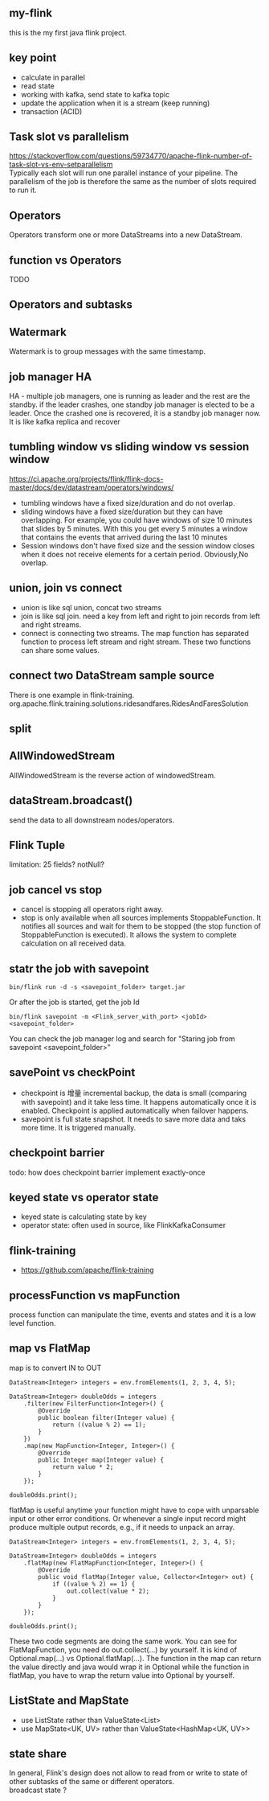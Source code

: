 

## my-flink
this is the my first java flink project.

## key point
- calculate in parallel
- read state
- working with kafka, send state to kafka topic
- update the application when it is a stream (keep running)
- transaction (ACID)

## Task slot vs parallelism
https://stackoverflow.com/questions/59734770/apache-flink-number-of-task-slot-vs-env-setparallelism  
Typically each slot will run one parallel instance of your pipeline. The parallelism of the job is therefore the same as the number of slots required to run it. 

## Operators
Operators transform one or more DataStreams into a new DataStream. 

## function vs Operators
TODO

## Operators and subtasks

## Watermark
Watermark is to group messages with the same timestamp.

## job manager HA
HA - multiple job managers, one is running as leader and the rest are the standby. 
if the leader crashes, one standby job manager is elected to be a leader.  Once the crashed one is recovered, it is a standby job manager now.  
It is like kafka replica and recover

## tumbling window vs sliding window vs session window
https://ci.apache.org/projects/flink/flink-docs-master/docs/dev/datastream/operators/windows/
- tumbling windows have a fixed size/duration and do not overlap.
- sliding windows have a fixed size/duration but they can have overlapping. For example, you could have windows of size 10 minutes that slides by 5 minutes. With this you get every 5 minutes a window that contains the events that arrived during the last 10 minutes
- Session windows don't have fixed size and the session window closes when it does not receive elements for a certain period. Obviously,No overlap.

## union, join vs connect
- union is like sql union, concat two streams
- join is like sql join. need a key from left and right to join records from left and right streams.
- connect is connecting two streams. The map function has separated function to process left stream and right stream. These two functions can share some values. 

## connect two DataStream sample source
There is one example in flink-training. org.apache.flink.training.solutions.ridesandfares.RidesAndFaresSolution

## split

## AllWindowedStream
AllWindowedStream is the reverse action of windowedStream. 

## dataStream.broadcast()
send the data to all downstream nodes/operators.

## Flink Tuple
limitation: 25 fields? notNull?

## job cancel vs stop
- cancel is stopping all operators right away. 
- stop is only available when all sources implements StoppableFunction. It notifies all sources and wait for them to be stopped (the stop function of StoppableFunction is executed). It allows the system to complete calculation on all received data.   

## statr the job with savepoint
```
bin/flink run -d -s <savepoint_folder> target.jar
```
Or after the job is started, get the job Id
```
bin/flink savepoint -m <Flink_server_with_port> <jobId> <savepoint_folder>
```
You can check the job manager log and search for "Staring job <jobId> from savepoint <savepoint_folder>"

## savePoint vs checkPoint
- checkpoint is 增量 incremental backup, the data is small (comparing with savepoint) and it take less time. It happens automatically once it is enabled. Checkpoint is applied automatically when failover happens.
- savepoint is full state snapshot. It needs to save more data and taks more time. It is triggered manually.

## checkpoint barrier
todo: how does checkpoint barrier implement exactly-once


## keyed state vs operator state
- keyed state is calculating state by key
- operator state: often used in source, like FlinkKafkaConsumer 

## flink-training
- https://github.com/apache/flink-training

## processFunction vs mapFunction
process function can manipulate the time, events and states and it is a low level function. 

## map vs FlatMap
map is to convert IN to OUT 
```
DataStream<Integer> integers = env.fromElements(1, 2, 3, 4, 5);

DataStream<Integer> doubleOdds = integers
    .filter(new FilterFunction<Integer>() {
        @Override
        public boolean filter(Integer value) {
            return ((value % 2) == 1);
        }
    })
    .map(new MapFunction<Integer, Integer>() {
        @Override
        public Integer map(Integer value) {
            return value * 2;
        }
    });

doubleOdds.print();
```

flatMap is useful anytime your function might have to cope with unparsable input or other error conditions. Or whenever a single input record might produce multiple output records, e.g., if it needs to unpack an array.
```
DataStream<Integer> integers = env.fromElements(1, 2, 3, 4, 5);

DataStream<Integer> doubleOdds = integers
    .flatMap(new FlatMapFunction<Integer, Integer>() {
        @Override
        public void flatMap(Integer value, Collector<Integer> out) {
            if ((value % 2) == 1) {
                out.collect(value * 2);
            }
        }
    });

doubleOdds.print();
```
These two code segments are doing the same work. 
You can see for FlatMapFunction, you need do out.collect(...) by yourself. It is kind of Optional.map(...) vs Optional.flatMap(...). The function in the map can return the value directly and java would wrap it in Optional while the function in flatMap, you have to wrap the return value into Optional by yourself. 

## ListState<T> and MapState<T>
- use ListState<T> rather than ValueState<List<T>>
- use MapState<UK, UV> rather than ValueState<HashMap<UK, UV>>

## state share
In general, Flink's design does not allow to read from or write to state of other subtasks of the same or different operators.  
broadcast state ?

